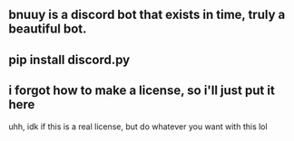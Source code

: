 bnuuy is a discord bot that exists in time, truly a beautiful bot.
--------------------------------------------------------------------------
pip install discord.py
--------------------------------------------------------------------------
i forgot how to make a license, so i'll just put it here
-------------
uhh, idk if this is a real license, but do whatever you want with this lol
